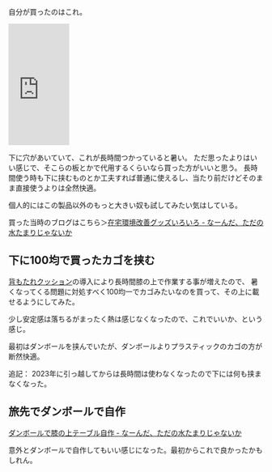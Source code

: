 自分が買ったのはこれ。

<iframe style="width:120px;height:240px;" marginwidth="0" marginheight="0" scrolling="no" frameborder="0" src="https://rcm-fe.amazon-adsystem.com/e/cm?ref=qf_sp_asin_til&t=karino203-22&m=amazon&o=9&p=8&l=as1&IS1=1&detail=1&asins=B01GF9N0D8&bc1=ffffff&lt1=_top&fc1=333333&lc1=0066c0&bg1=ffffff&f=ifr"> </iframe>

下に穴があいていて、これが長時間つかっていると暑い。
ただ思ったよりはいい感じで、そこらの板とかで代用するくらいなら買った方がいいと思う。
長時間使う時も下に挟むものとか工夫すれば普通に使えるし、当たり前だけどそのまま直接使うよりは全然快適。

個人的にはこの製品以外のもっと大きい奴も試してみたい気はしている。

買った当時のブログはこちら＞[在宅環境改善グッズいろいろ - なーんだ、ただの水たまりじゃないか](https://karino2.github.io/2020/05/20/improvehouselife.html)

## 下に100均で買ったカゴを挟む

[背もたれクッション](%E8%83%8C%E3%82%82%E3%81%9F%E3%82%8C%E3%82%AF%E3%83%83%E3%82%B7%E3%83%A7%E3%83%B3)の導入により長時間膝の上で作業する事が増えたので、
暑くなってくる問題に対処すべく100均一でカゴみたいなのを買って、その上に載せるようにしてみた。

少し安定感は落ちるがまったく熱は感じなくなったので、これでいいか、という感じ。

最初はダンボールを挟んでいたが、ダンボールよりプラスティックのカゴの方が断然快適。

追記： 2023年に引っ越してからは長時間は使わなくなったので下には何も挟まなくなった。

## 旅先でダンボールで自作

[ダンボールで膝の上テーブル自作 - なーんだ、ただの水たまりじゃないか](https://karino2.github.io/2024/01/07/diy_knee_table.html)

意外とダンボールで自作してもいい感じになった。最初からこれで良かったかもしれん。